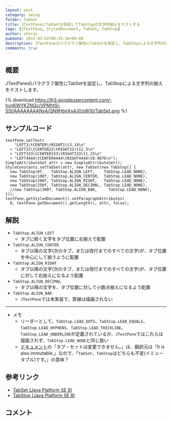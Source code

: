 ```yaml
---
layout: post
category: swing
folder: TabSet
title: JTextPaneにTabSetを設定してTabStopの文字列揃えをテストする
tags: [JTextPane, StyledDocument, TabSet, TabStop]
author: aterai
pubdate: 2015-03-02T00:15:36+09:00
description: JTextPaneのパラグラフ属性にTabSetを設定し、TabStopによる文字列の揃えをテストします。
comments: true
---
```

## 概要
JTextPaneのパラグラフ属性にTabSetを設定し、TabStopによる文字列の揃えをテストします。

{% download https://lh3.googleusercontent.com/-hvnKWYKZNQc/VPMhtSl-SSI/AAAAAAAANx4/QN9HbnXx4J0/s800/TabSet.png %}

## サンプルコード
<pre class="prettyprint"><code>textPane.setText(
    "LEFT1\tCENTER\tRIGHT1\t3.14\n"
  + "LEFT22\tCENTER22\tRIGHT22\t12.3\n"
  + "LEFT333\tCENTER333\tRIGHT333\t1.23\n"
  + "LEFT4444\tCENTER4444\tRIGHT4444\t0.9876\n");
SimpleAttributeSet attr = new SimpleAttributeSet();
StyleConstants.setTabSet(attr, new TabSet(new TabStop[] {
  new TabStop(0f,   TabStop.ALIGN_LEFT,    TabStop.LEAD_NONE),
  new TabStop(100f, TabStop.ALIGN_CENTER,  TabStop.LEAD_NONE),
  new TabStop(200f, TabStop.ALIGN_RIGHT,   TabStop.LEAD_NONE),
  new TabStop(250f, TabStop.ALIGN_DECIMAL, TabStop.LEAD_NONE),
  //new TabStop(300f, TabStop.ALIGN_BAR,     TabStop.LEAD_NONE),
}));
textPane.getStyledDocument().setParagraphAttributes(
  0, textPane.getDocument().getLength(), attr, false);
</code></pre>

## 解説
- `TabStop.ALIGN_LEFT`
    - タブに続く文字をタブ位置に左揃えで配置
- `TabStop.ALIGN_CENTER`
    - タブ以降の文字(次のタブ、または改行までのすべての文字)が、タブ位置を中心にして揃うように配置
- `TabStop.ALIGN_RIGHT`
    - タブ以降の文字(次のタブ、または改行までのすべての文字)が、タブ位置に対して右揃えになるよう配置
- `TabStop.ALIGN_DECIMAL`
    - タブ以降の文字を、タブ位置に対して小数点揃えになるよう配置
- `TabStop.ALIGN_BAR`
    - `JTextPane`では未実装で、罫線は描画されない

<!-- dummy comment line for breaking list -->

- - - -
- メモ
    - リーダーとして、`TabStop.LEAD_DOTS`、`TabStop.LEAD_EQUALS`、`TabStop.LEAD_HYPHENS`、`TabStop.LEAD_THICKLINE`、`TabStop.LEAD_UNDERLINE`が定義されているが、`JTextPane`ではこれらは描画されず、`TabStop.LEAD_NONE`と同じ扱い
    - [ドキュメント](https://docs.oracle.com/javase/jp/8/docs/api/javax/swing/text/TabSet.html)の「タブ・セットは変更できません。」は、翻訳元は「It is also immutable.」なので、「`TabSet`、`TabStop`はどちらも不変(イミュータブル)です。」の意味？

<!-- dummy comment line for breaking list -->

## 参考リンク
- [TabSet (Java Platform SE 8)](https://docs.oracle.com/javase/jp/8/docs/api/javax/swing/text/TabSet.html)
- [TabStop (Java Platform SE 8)](https://docs.oracle.com/javase/jp/8/docs/api/javax/swing/text/TabStop.html)

<!-- dummy comment line for breaking list -->

## コメント
